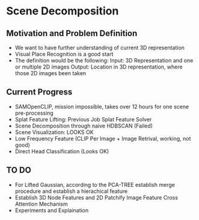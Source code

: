 # Scene Decomposition

## Motivation and Problem Definition
- We want to have further understanding of current 3D representation
- Visual Place Recognition is a good start
- The definition would be the following: 
Input: 3D Representation and one or multiple 2D images
Output: Location in 3D representation, where those 2D images been taken


## Current Progress
- SAMOpenCLIP, mission impossible, takes over 12 hours for one scene pre-processing
- Splat Feature Lifting: Previous Job Splat Feature Solver
- Scene Decomposition through naive HDBSCAN (Failed)
- Scene Visualization: LOOKS OK
- Low Frequency Feature (CLIP Per Image + Image Retrival, working, not good)
- Direct Head Classification (Looks OK)


## TO DO
- For Lifted Gaussian, according to the PCA-TREE establish merge procedure and establish a hierachical feature
- Establish 3D Node Features and 2D Patchify Image Feature Cross Attention Mechanism
- Experiments and Explaination